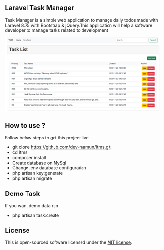 ## Laravel Task Manager

Task Manager is a simple web application to manage daily todos made with Laravel 8.75 with Bootstrap & jQuery.This application will help a software developer to manage tasks related to development

![alt text](https://github.com/dev-mamun/ltms/blob/e2555d111c5e629f409b284a1a222a1e6de15ed4/public/assets/img/ltms.png)

## How to use ?
Follow below steps to get this project live.

- git clone https://github.com/dev-mamun/ltms.git
- cd ltms
- composer install
- Create database on MySql
- Change .env database configuration
- php artisan key:generate
- php artisan migrate

## Demo Task

If you want demo data run 
- php artisan task:create


## License

This is open-sourced software licensed under the [MIT license](https://opensource.org/licenses/MIT).
